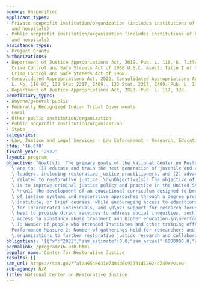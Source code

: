 ```yaml
---
agency: Unspecified
applicant_types:
- Private nonprofit institution/organization (includes institutions of higher education
  and hospitals)
- Public nonprofit institution/organization (includes institutions of higher education
  and hospitals)
assistance_types:
- Project Grants
authorizations:
- Department of Justice Appropriations Act, 2019. Pub. L. 116, 6. Title I of the Omnibus
  Crime Control and Safe Streets Act of 1968 U.S.C. &sect; Title I of the Omnibus
  Crime Control and Safe Streets Act of 1968.
- Consolidated Appropriations Act, 2020, Consolidated Appropriations Act, 2020, Pub.
  L. No. 116-93, 133 Stat 2317, 2409.. 133 Stat. 2317, 2409. Pub. L. 116, 93.
- Department of Justice Appropriations Act, 2023. Pub. L. 117, 328.
beneficiary_types:
- Anyone/general public
- Federally Recognized Indian Tribal Governments
- Local
- Other public institution/organization
- Public nonprofit institution/organization
- State
categories:
- Law, Justice and Legal Services - Law Enforcement - Research, Education, Training
cfda: '16.030'
fiscal_year: '2022'
layout: program
objective: "Goal(s):  The primary goals of the National Center on Restorative Justice\
  \ are to: (1) educate and train the next generation of juvenile and criminal justice\
  \ leaders, including restorative justice practitioners, and (2) advance research\
  \ related to restorative justice. \n\nObjective(s): The objective of this program\
  \ is to improve criminal justice policy and practice in the United States through:\
  \ \n\n1) the development of an educational curriculum designed to broaden the understanding\
  \ of justice systems and restorative approaches through a degree program, a summer-term\
  \ institute, or brief courses, while encouraging access to educational opportunities\
  \ for incarcerated individuals, and \n\n2) support for research focusing on how\
  \ best to provide direct services to address social inequities, such as simultaneous\
  \ access to substance abuse treatment and higher education.\n\nPerformance Measure\
  \ 1: Number of people who attended Institutes and other training offerings; and,\n\
  Performance Measure 2: Number of gatherings held for researchers and community-based\
  \ organizations to further restorative justice research and collaboration."
obligations: '[{"x":"2022","sam_estimate":0.0,"sam_actual":6000000.0,"usa_spending_actual":3000000.0},{"x":"2023","sam_estimate":3000000.0,"sam_actual":0.0,"usa_spending_actual":0.0},{"x":"2024","sam_estimate":3000000.0,"sam_actual":0.0,"usa_spending_actual":0.0}]'
permalink: /program/16.030.html
popular_name: Center for Restorative Justice
results: []
sam_url: https://sam.gov/fal/a9546031e7394d6c93391d12624d249e/view
sub-agency: N/A
title: National Center on Restorative Justice
---
```

